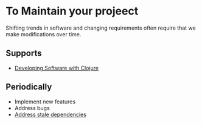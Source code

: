 # To Maintain your projeect

Shifting trends in software and changing requirements often require
that we make modifications over time.

## Supports
- [Developing Software with Clojure]

## Periodically
- Implement new features
- Address bugs
- [Address stale dependencies]


[Address stale dependencies]:./ToAddressStaleDependencies.md
[Developing Software with Clojure]:./ToCreateSoftware.md
